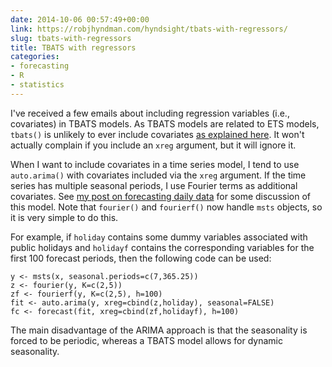 ```yaml
---
date: 2014-10-06 00:57:49+00:00
link: https://robjhyndman.com/hyndsight/tbats-with-regressors/
slug: tbats-with-regressors
title: TBATS with regressors
categories:
- forecasting
- R
- statistics
---
```


I've received a few emails about including regression variables (i.e., covariates) in TBATS models. As TBATS models are related to ETS models, `tbats()` is unlikely to ever include covariates [as explained here](https://robjhyndman.com/hyndsight/ets-regressors/). It won't actually complain if you include an `xreg` argument, but it will ignore it.

When I want to include covariates in a time series model, I tend to use `auto.arima()` with covariates included via the `xreg` argument. If the time series has multiple seasonal periods, I use Fourier terms as additional covariates. See [my post on forecasting daily data](https://robjhyndman.com/hyndsight/dailydata/) for some discussion of this model. Note that `fourier()` and `fourierf()` now handle `msts` objects, so it is very simple to do this.

For example, if `holiday` contains some dummy variables associated with public holidays and `holidayf` contains the corresponding variables for the first 100 forecast periods, then the following code can be used:


    
    
    y <- msts(x, seasonal.periods=c(7,365.25))
    z <- fourier(y, K=c(2,5))
    zf <- fourierf(y, K=c(2,5), h=100)
    fit <- auto.arima(y, xreg=cbind(z,holiday), seasonal=FALSE)
    fc <- forecast(fit, xreg=cbind(zf,holidayf), h=100)
    



The main disadvantage of the ARIMA approach is that the seasonality is forced to be periodic, whereas a TBATS model allows for dynamic seasonality.
